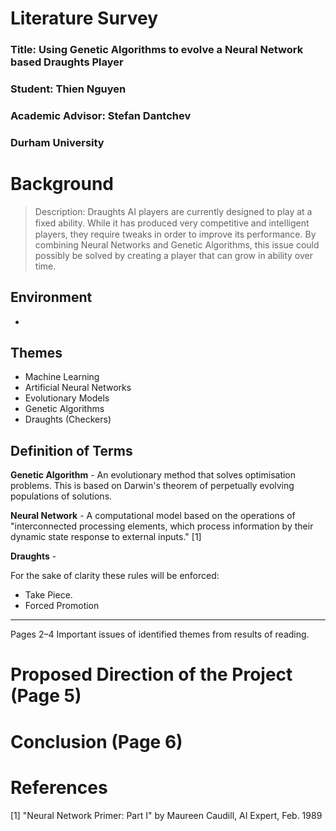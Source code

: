 # Literature Survey

### Title: Using Genetic Algorithms to evolve a Neural Network based Draughts Player
### Student: Thien Nguyen
### Academic Advisor: Stefan Dantchev
### Durham University

# Background

> Description: Draughts AI players are currently designed to play at a ﬁxed ability. While it has produced very competitive and intelligent players, they require tweaks in order to improve its performance. By combining Neural Networks and Genetic Algorithms, this issue could possibly be solved by creating a player that can grow in ability over time.


## Environment
- 

## Themes
- Machine Learning
- Artificial Neural Networks
- Evolutionary Models
- Genetic Algorithms
- Draughts (Checkers)

## Definition of Terms

**Genetic Algorithm** - An evolutionary method that solves optimisation problems. This is based on Darwin's theorem of perpetually evolving populations of solutions.

**Neural Network** - A computational model based on the operations of "interconnected processing elements, which process information by their dynamic state response to external inputs." [1]

**Draughts** - 

For the sake of clarity these rules will be enforced:
- Take Piece.
- Forced Promotion

---

Pages 2–4
Important issues of identified themes from results of reading.


# Proposed Direction of the Project (Page 5)



# Conclusion (Page 6)

# References

[1] "Neural Network Primer: Part I" by Maureen Caudill, AI Expert, Feb. 1989